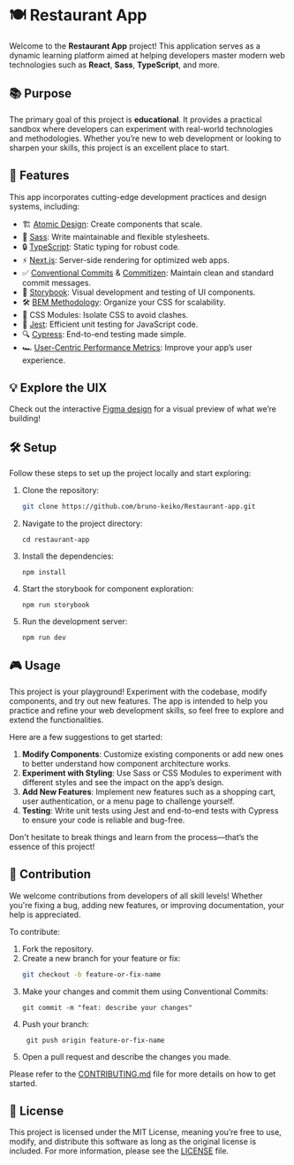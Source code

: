 # 🍽️ Restaurant App

Welcome to the **Restaurant App** project! This application serves as a dynamic learning platform aimed at helping developers master modern web technologies such as **React**, **Sass**, **TypeScript**, and more.

## 📚 Purpose

The primary goal of this project is **educational**. It provides a practical sandbox where developers can experiment with real-world technologies and methodologies. Whether you’re new to web development or looking to sharpen your skills, this project is an excellent place to start.

## 🚀 Features

This app incorporates cutting-edge development practices and design systems, including:

- 🏗️ [Atomic Design](https://atomicdesign.bradfrost.com/chapter-2/): Create components that scale.
- 🎨 [Sass](https://sass-lang.com/): Write maintainable and flexible stylesheets.
- 🔒 [TypeScript](https://www.typescriptlang.org/): Static typing for robust code.
- ⚡ [Next.js](https://nextjs.org/docs/getting-started/project-structure): Server-side rendering for optimized web apps.
- ✅ [Conventional Commits](https://www.conventionalcommits.org/en/v1.0.0/) & [Commitizen](https://www.npmjs.com/package/commitizen): Maintain clean and standard commit messages.
- 📖 [Storybook](https://storybook.js.org/): Visual development and testing of UI components.
- 🛠️ [BEM Methodology](https://en.bem.info/methodology/css/#html-for-css): Organize your CSS for scalability.
- 🎯 CSS Modules: Isolate CSS to avoid clashes.
- 🧪 [Jest](https://jestjs.io/): Efficient unit testing for JavaScript code.
- 🔍 [Cypress](https://www.cypress.io/): End-to-end testing made simple.
- 🏎️ [User-Centric Performance Metrics](https://web.dev/articles/user-centric-performance-metrics): Improve your app’s user experience.

## 💡 Explore the UIX

Check out the interactive [Figma design](https://www.figma.com/design/xiAbsYNAyBYPH5pfPUkIEX/Restaurant-website-template-(Community)?node-id=0-1&t=SsJ8S57pB4BlgRxA-0) for a visual preview of what we’re building!

## 🛠️ Setup

Follow these steps to set up the project locally and start exploring:

1. Clone the repository:
   ```sh
   git clone https://github.com/bruno-keiko/Restaurant-app.git
   
2. Navigate to the project directory:
   ```
   cd restaurant-app

3. Install the dependencies:
   ```
   npm install
4. Start the storybook for component exploration:
   ```
   npm run storybook
   
5. Run the development server:
    ```
    npm run dev

## 🎮 Usage

This project is your playground! Experiment with the codebase, modify components, and try out new features. The app is intended to help you practice and refine your web development skills, so feel free to explore and extend the functionalities.

Here are a few suggestions to get started:

1. **Modify Components**: Customize existing components or add new ones to better understand how component architecture works.
2. **Experiment with Styling**: Use Sass or CSS Modules to experiment with different styles and see the impact on the app’s design.
3. **Add New Features**: Implement new features such as a shopping cart, user authentication, or a menu page to challenge yourself.
4. **Testing**: Write unit tests using Jest and end-to-end tests with Cypress to ensure your code is reliable and bug-free.

Don't hesitate to break things and learn from the process—that’s the essence of this project!


## 🤝 Contribution

We welcome contributions from developers of all skill levels! Whether you're fixing a bug, adding new features, or improving documentation, your help is appreciated. 

To contribute:

1. Fork the repository.
2. Create a new branch for your feature or fix:
   ```sh
   git checkout -b feature-or-fix-name
3. Make your changes and commit them using Conventional Commits:
   ```
   git commit -m "feat: describe your changes"
4. Push your branch:
   ```
    git push origin feature-or-fix-name
5. Open a pull request and describe the changes you made.

 Please refer to the [CONTRIBUTING.md](CONTRIBUTING.md) file for more details on how to get started.




## 📜 License

This project is licensed under the MIT License, meaning you’re free to use, modify, and distribute this software as long as the original license is included. For more information, please see the [LICENSE](LICENSE) file.



